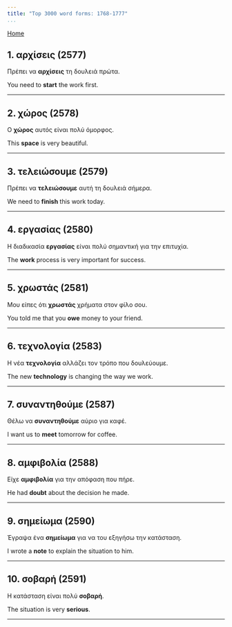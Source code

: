 ```yaml
---
title: "Top 3000 word forms: 1768-1777"
...
```


[Home](./) 

## 1. αρχίσεις (2577)

Πρέπει να **αρχίσεις** τη δουλειά πρώτα.

You need to **start** the work first.

---

## 2. χώρος (2578)

Ο **χώρος** αυτός είναι πολύ όμορφος.

This **space** is very beautiful.

---

## 3. τελειώσουμε (2579)

Πρέπει να **τελειώσουμε** αυτή τη δουλειά σήμερα.  

We need to **finish** this work today.

---

## 4. εργασίας (2580)

Η διαδικασία **εργασίας** είναι πολύ σημαντική για την επιτυχία.

The **work** process is very important for success.

---

## 5. χρωστάς (2581)

Μου είπες ότι **χρωστάς** χρήματα στον φίλο σου.  

You told me that you **owe** money to your friend.

---

## 6. τεχνολογία (2583)

Η νέα **τεχνολογία** αλλάζει τον τρόπο που δουλεύουμε.

The new **technology** is changing the way we work.

---

## 7. συναντηθούμε (2587)

Θέλω να **συναντηθούμε** αύριο για καφέ.  

I want us to **meet** tomorrow for coffee.

---

## 8. αμφιβολία (2588)

Είχε **αμφιβολία** για την απόφαση που πήρε.

He had **doubt** about the decision he made.

---

## 9. σημείωμα (2590)

Έγραψα ένα **σημείωμα** για να του εξηγήσω την κατάσταση.  

I wrote a **note** to explain the situation to him.

---

## 10. σοβαρή (2591)

Η κατάσταση είναι πολύ **σοβαρή**.

The situation is very **serious**.

---


